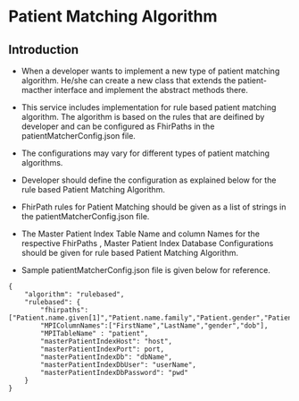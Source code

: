 # Patient Matching Algorithm

## Introduction

* When a developer wants to implement a new type of patient matching algorithm. He/she can create a new class that extends the patient-macther interface and implement the abstract methods there.

* This service includes implementation for rule based patient matching algorithm. The algorithm is based on the rules that are deifined by developer and can be configured as FhirPaths in the patientMatcherConfig.json file. 

* The configurations may vary for different types of patient matching algorithms.

* Developer should define the configuration as explained below for the rule based Patient Matching Algorithm. 

* FhirPath rules for Patient Matching should be given as a list of strings in the patientMatcherConfig.json file.

* The Master Patient Index Table Name and column Names for the respective FhirPaths , Master Patient Index Database Configurations should be given for rule based Patient Matching Algorithm. 

* Sample patientMatcherConfig.json file is given below for reference.

```
{
    "algorithm": "rulebased",
    "rulebased": {
        "fhirpaths": ["Patient.name.given[1]","Patient.name.family","Patient.gender","Patient.birthDate"],
        "MPIColumnNames":["FirstName","LastName","gender","dob"],
        "MPITableName" : "patient",
        "masterPatientIndexHost": "host",
        "masterPatientIndexPort": port,
        "masterPatientIndexDb": "dbName",
        "masterPatientIndexDbUser": "userName",
        "masterPatientIndexDbPassword": "pwd"
    }
}
``` 
